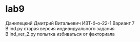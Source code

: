 # lab9 
Данилецкий Дмитрий Витальевич ИВТ-б-о-22-1 Вариант 7
<br>
В ind.py старая версия индивидуального задания
<br>
В ind_ver_2.py попытка избиваться от факториала